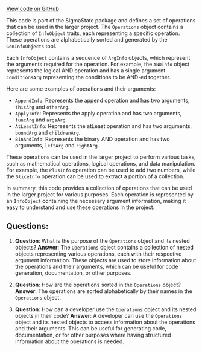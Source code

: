 [View code on GitHub](sigmastate-interpreterhttps://github.com/ScorexFoundation/sigmastate-interpreter/interpreter/shared/src/main/scala/sigmastate/Operations.scala)

This code is part of the SigmaState package and defines a set of operations that can be used in the larger project. The `Operations` object contains a collection of `InfoObject` traits, each representing a specific operation. These operations are alphabetically sorted and generated by the `GenInfoObjects` tool.

Each `InfoObject` contains a sequence of `ArgInfo` objects, which represent the arguments required for the operation. For example, the `ANDInfo` object represents the logical AND operation and has a single argument `conditionsArg` representing the conditions to be AND-ed together.

Here are some examples of operations and their arguments:

- `AppendInfo`: Represents the append operation and has two arguments, `thisArg` and `otherArg`.
- `ApplyInfo`: Represents the apply operation and has two arguments, `funcArg` and `argsArg`.
- `AtLeastInfo`: Represents the atLeast operation and has two arguments, `boundArg` and `childrenArg`.
- `BinAndInfo`: Represents the binary AND operation and has two arguments, `leftArg` and `rightArg`.

These operations can be used in the larger project to perform various tasks, such as mathematical operations, logical operations, and data manipulation. For example, the `PlusInfo` operation can be used to add two numbers, while the `SliceInfo` operation can be used to extract a portion of a collection.

In summary, this code provides a collection of operations that can be used in the larger project for various purposes. Each operation is represented by an `InfoObject` containing the necessary argument information, making it easy to understand and use these operations in the project.
## Questions: 
 1. **Question**: What is the purpose of the `Operations` object and its nested objects?
   **Answer**: The `Operations` object contains a collection of nested objects representing various operations, each with their respective argument information. These objects are used to store information about the operations and their arguments, which can be useful for code generation, documentation, or other purposes.

2. **Question**: How are the operations sorted in the `Operations` object?
   **Answer**: The operations are sorted alphabetically by their names in the `Operations` object.

3. **Question**: How can a developer use the `Operations` object and its nested objects in their code?
   **Answer**: A developer can use the `Operations` object and its nested objects to access information about the operations and their arguments. This can be useful for generating code, documentation, or for other purposes where having structured information about the operations is needed.